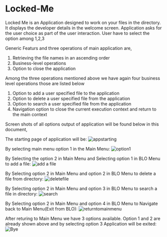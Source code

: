# Locked-Me
Locked Me is an Application designed to work on your files in the directory. 
It displays the developer details in the welcome screen.
Application asks for the user choice as part of the user interaction. 
User have to select the option among 1,2,3

Generic Featurs and three operations of main application are, 
1. Retrieving the file names in an ascending order
2. Business-level operations
3. Option to close the application

Among the three operations mentioned above we have again four business level operations those are listed below
1. Option to add a user specified file to the application
2. Option to delete a user specified file from the application
3. Option to search a user specified file from the application
4. Navigation option to close the current execution context and return to the main context

Screen shots of all options output of application will be found below in this document,



The starting page of application will be:
![appstarting](https://user-images.githubusercontent.com/59723251/100117993-68eb6d00-2e9b-11eb-8296-2e93ffa96be2.png)


By selecting main menu option 1 in the Main Menu:
![option1](https://user-images.githubusercontent.com/59723251/100118433-da2b2000-2e9b-11eb-89b4-3c8eb7816dfd.png)


By Selecting the option 2 in Main Menu and Selecting option 1 in BLO Menu to add a file:
![add a file](https://user-images.githubusercontent.com/59723251/100119076-7b19db00-2e9c-11eb-8da9-679a73c1fe7f.png)


By Selecting option 2 in Main Menu and option 2 in BLO Menu to delete a file from directory:
![deletefile](https://user-images.githubusercontent.com/59723251/100119258-ac92a680-2e9c-11eb-885b-afd7d21d24e7.png)


By Selecting option 2 in Main Menu and option 3 in BLO Menu to search a file in directory:
![search](https://user-images.githubusercontent.com/59723251/100119349-c7fdb180-2e9c-11eb-8682-5680b09995aa.png)


By Selecting option 2 in Main Menu and option 4 in BLO Menu to Navigate back to Main Menu(Exit from BLO):
![returntomainmenu](https://user-images.githubusercontent.com/59723251/100119749-3773a100-2e9d-11eb-85c3-5ca42dfe4c03.png)


After returing to Main Menu we have 3 options available. Option 1 and 2 are already shown above and by selecting option 3 Application will be exited:
![Bye](https://user-images.githubusercontent.com/59723251/100119977-77d31f00-2e9d-11eb-8e0c-2d99d4df333e.png)








